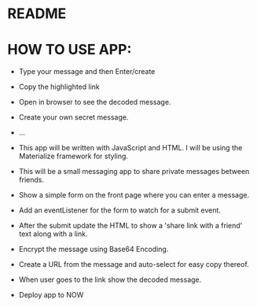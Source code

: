 # README

# HOW TO USE APP:
* Type your message and then Enter/create
* Copy the highlighted link
* Open in browser to see the decoded message.
* Create your own secret message.

* ...
* This app will be written with JavaScript and HTML. I will be using the Materialize framework for styling.
* This will be a small messaging app to share private messages between friends.
* Show a simple form on the front page where you can enter a message.
* Add an eventListener for the form to watch for a submit event.
* After the submit update the HTML to show a 'share link with a friend' text along with a link.
* Encrypt the message using Base64 Encoding.
* Create a URL from the message and auto-select for easy copy thereof.
* When user goes to the link show the decoded message.
* Deploy app to NOW
